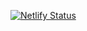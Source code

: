 [![Netlify Status](https://api.netlify.com/api/v1/badges/4b21f31b-d261-466d-92d4-6389e9efae17/deploy-status)](https://app.netlify.com/sites/boisterous-valkyrie-9cf2a6/deploys)
